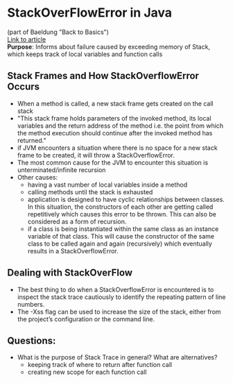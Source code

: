 # StackOverFlowError in Java  
(part of Baeldung "Back to Basics")  
[Link to article](https://www.baeldung.com/java-stack-overflow-error)  
**Purpose**: Informs about failure caused by exceeding memory of Stack, which keeps track of local variables and function calls
## Stack Frames and How StackOverflowError Occurs
* When a method is called, a new stack frame gets created on the call stack
* "This stack frame holds parameters of the invoked method, its local variables and the return address of the method i.e. the point from which the method execution should continue after the invoked method has returned."
* if JVM encounters a situation where there is no space for a new stack frame to be created, it will throw a StackOverflowError.
* The most common cause for the JVM to encounter this situation is unterminated/infinite recursion
* Other causes:
	* having a vast number of local variables inside a method
	* calling methods until the stack is exhausted
	* application is designed to have cyclic relationships between classes. In this situation, the constructors of each other are getting called repetitively which causes this error to be thrown. This can also be considered as a form of recursion.
	* if a class is being instantiated within the same class as an instance variable of that class. This will cause the constructor of the same class to be called again and again (recursively) which eventually results in a StackOverflowError.
## Dealing with StackOverFlow
* The best thing to do when a StackOverflowError is encountered is to inspect the stack trace cautiously to identify the repeating pattern of line numbers.
* The -Xss flag can be used to increase the size of the stack, either from the project’s configuration or the command line. 
## Questions:
* What is the purpose of Stack Trace in general? What are alternatives?
	* keeping track of where to return after function call
	* creating new scope for each function call